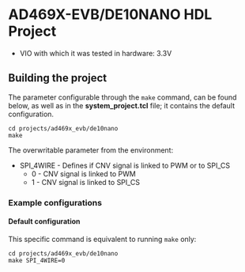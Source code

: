 <!-- no_dts, no_no_os -->

# AD469X-EVB/DE10NANO HDL Project

- VIO with which it was tested in hardware: 3.3V

## Building the project

The parameter configurable through the `make` command, can be found below, as well as in the **system_project.tcl** file; it contains the default configuration.

```
cd projects/ad469x_evb/de10nano
make
```

The overwritable parameter from the environment:

- SPI_4WIRE - Defines if CNV signal is linked to PWM or to SPI_CS
   - 0 - CNV signal is linked to PWM
   - 1 - CNV signal is linked to SPI_CS

### Example configurations

#### Default configuration

This specific command is equivalent to running `make` only:

```
cd projects/ad469x_evb/de10nano
make SPI_4WIRE=0
```
